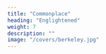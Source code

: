 ```yaml
---
title: "Commonplace"
heading: "Englightened"
weight: 7
description: ""
image: "/covers/berkeley.jpg"
---
```


